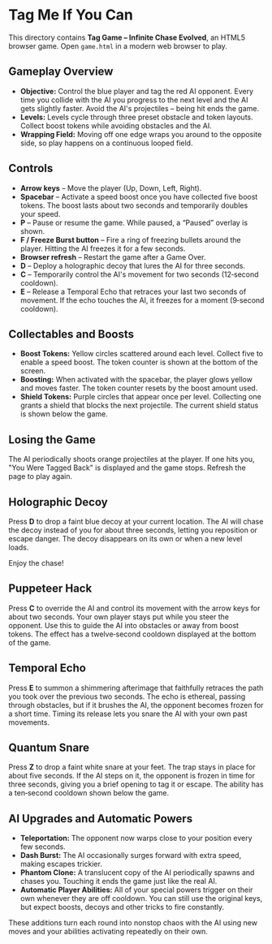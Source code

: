 # Tag Me If You Can

This directory contains **Tag Game – Infinite Chase Evolved**, an HTML5
browser game. Open `game.html` in a modern web browser to play.

## Gameplay Overview

- **Objective:** Control the blue player and tag the red AI opponent. Every
time you collide with the AI you progress to the next level and the AI gets
slightly faster. Avoid the AI's projectiles – being hit ends the game.
- **Levels:** Levels cycle through three preset obstacle and token layouts.
Collect boost tokens while avoiding obstacles and the AI.
- **Wrapping Field:** Moving off one edge wraps you around to the opposite
side, so play happens on a continuous looped field.

## Controls

- **Arrow keys** – Move the player (Up, Down, Left, Right).
- **Spacebar** – Activate a speed boost once you have collected five boost
  tokens. The boost lasts about two seconds and temporarily doubles your
  speed.
- **P** – Pause or resume the game. While paused, a “Paused” overlay is shown.
- **F / Freeze Burst button** – Fire a ring of freezing bullets around the
  player. Hitting the AI freezes it for a few seconds.
- **Browser refresh** – Restart the game after a Game Over.
- **D** – Deploy a holographic decoy that lures the AI for three seconds.
- **C** – Temporarily control the AI's movement for two seconds
  (12‑second cooldown).
- **E** – Release a Temporal Echo that retraces your last two seconds of
  movement. If the echo touches the AI, it freezes for a moment
  (9‑second cooldown).

## Collectables and Boosts

- **Boost Tokens:** Yellow circles scattered around each level. Collect
  five to enable a speed boost. The token counter is shown at the bottom of
  the screen.
- **Boosting:** When activated with the spacebar, the player glows yellow and
  moves faster. The token counter resets by the boost amount used.
- **Shield Tokens:** Purple circles that appear once per level. Collecting one
  grants a shield that blocks the next projectile. The current shield status is
  shown below the game.

## Losing the Game

The AI periodically shoots orange projectiles at the player. If one hits you,
"You Were Tagged Back" is displayed and the game stops. Refresh the page to
play again.


## Holographic Decoy

Press **D** to drop a faint blue decoy at your current location. The AI will
chase the decoy instead of you for about three seconds, letting you reposition
or escape danger. The decoy disappears on its own or when a new level loads.

Enjoy the chase!


## Puppeteer Hack

Press **C** to override the AI and control its movement with the arrow keys
for about two seconds. Your own player stays put while you steer the opponent.
Use this to guide the AI into obstacles or away from boost tokens. The effect
has a twelve‑second cooldown displayed at the bottom of the game.

## Temporal Echo

Press **E** to summon a shimmering afterimage that faithfully retraces the path
you took over the previous two seconds. The echo is ethereal, passing through
obstacles, but if it brushes the AI, the opponent becomes frozen for a short
time. Timing its release lets you snare the AI with your own past movements.

## Quantum Snare

Press **Z** to drop a faint white snare at your feet. The trap stays in place
for about five seconds. If the AI steps on it, the opponent is frozen in time
for three seconds, giving you a brief opening to tag it or escape. The ability
has a ten‑second cooldown shown below the game.

## AI Upgrades and Automatic Powers

- **Teleportation:** The opponent now warps close to your position every few seconds.
- **Dash Burst:** The AI occasionally surges forward with extra speed, making escapes trickier.
- **Phantom Clone:** A translucent copy of the AI periodically spawns and chases you. Touching it ends the game just like the real AI.
- **Automatic Player Abilities:** All of your special powers trigger on their own whenever they are off cooldown. You can still use the original keys, but expect boosts, decoys and other tricks to fire constantly.

These additions turn each round into nonstop chaos with the AI using new moves and your abilities activating repeatedly on their own.
